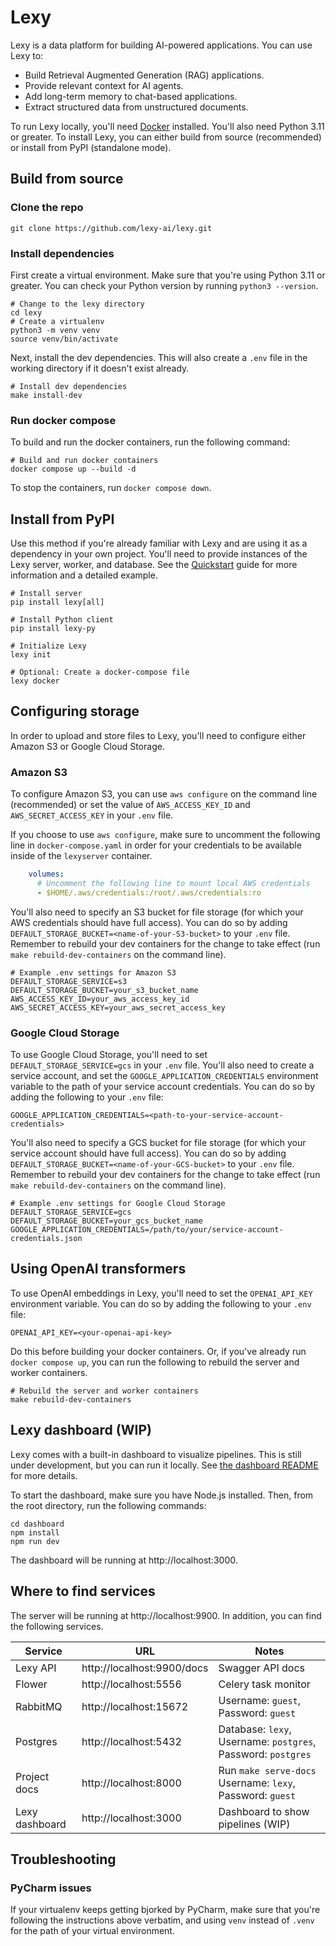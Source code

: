 # Lexy

Lexy is a data platform for building AI-powered applications. You can use Lexy to:

- Build Retrieval Augmented Generation (RAG) applications.
- Provide relevant context for AI agents.
- Add long-term memory to chat-based applications.
- Extract structured data from unstructured documents.

To run Lexy locally, you'll need [Docker](https://www.docker.com/get-started/) installed. You'll also need Python 3.11 
or greater. To install Lexy, you can either build from source (recommended) or install from PyPI (standalone mode).

## Build from source

### Clone the repo

```Shell
git clone https://github.com/lexy-ai/lexy.git
```

### Install dependencies

First create a virtual environment. Make sure that you're using Python 3.11 or greater. You can check your Python 
version by running `python3 --version`.

```Shell
# Change to the lexy directory
cd lexy
# Create a virtualenv
python3 -m venv venv 
source venv/bin/activate
```

Next, install the dev dependencies. This will also create a `.env` file in the working directory if it doesn't 
exist already.

```Shell
# Install dev dependencies
make install-dev
```

### Run docker compose

To build and run the docker containers, run the following command:

```Shell
# Build and run docker containers
docker compose up --build -d
```

To stop the containers, run `docker compose down`.

## Install from PyPI

Use this method if you're already familiar with Lexy and are using it as a dependency in your own project. You'll need 
to provide instances of the Lexy server, worker, and database. See the [Quickstart](https://getlexy.com/quickstart/) 
guide for more information and a detailed example.

```Shell
# Install server
pip install lexy[all]

# Install Python client
pip install lexy-py

# Initialize Lexy
lexy init

# Optional: Create a docker-compose file
lexy docker
```

## Configuring storage

In order to upload and store files to Lexy, you'll need to configure either Amazon S3 or Google Cloud Storage.

### Amazon S3

To configure Amazon S3, you can use `aws configure` on the command line (recommended) or set the value of 
`AWS_ACCESS_KEY_ID` and `AWS_SECRET_ACCESS_KEY` in your `.env` file. 

If you choose to use `aws configure`, make sure to uncomment the following line in `docker-compose.yaml` 
in order for your credentials to be available inside of the `lexyserver` container.

```yaml
    volumes:
      # Uncomment the following line to mount local AWS credentials
      - $HOME/.aws/credentials:/root/.aws/credentials:ro
```

You'll also need to specify an S3 bucket for file storage (for which your AWS credentials should have full access). 
You can do so by adding `DEFAULT_STORAGE_BUCKET=<name-of-your-S3-bucket>` to your `.env` file. Remember to rebuild 
your dev containers for the change to take effect (run `make rebuild-dev-containers` on the command line).

```Shell
# Example .env settings for Amazon S3
DEFAULT_STORAGE_SERVICE=s3
DEFAULT_STORAGE_BUCKET=your_s3_bucket_name
AWS_ACCESS_KEY_ID=your_aws_access_key_id
AWS_SECRET_ACCESS_KEY=your_aws_secret_access_key
```

### Google Cloud Storage

To use Google Cloud Storage, you'll need to set `DEFAULT_STORAGE_SERVICE=gcs` in your `.env` file. You'll also need to 
create a service account, and set the `GOOGLE_APPLICATION_CREDENTIALS` environment variable to the path of your service 
account credentials. You can do so by adding the following to your `.env` file:

```Shell
GOOGLE_APPLICATION_CREDENTIALS=<path-to-your-service-account-credentials>
```

You'll also need to specify a GCS bucket for file storage (for which your service account should have full access). 
You can do so by adding `DEFAULT_STORAGE_BUCKET=<name-of-your-GCS-bucket>` to your `.env` file. Remember to rebuild 
your dev containers for the change to take effect (run `make rebuild-dev-containers` on the command line).

```Shell
# Example .env settings for Google Cloud Storage
DEFAULT_STORAGE_SERVICE=gcs
DEFAULT_STORAGE_BUCKET=your_gcs_bucket_name
GOOGLE_APPLICATION_CREDENTIALS=/path/to/your/service-account-credentials.json
```

## Using OpenAI transformers

To use OpenAI embeddings in Lexy, you'll need to set the `OPENAI_API_KEY` environment variable. You can do so by adding 
the following to your `.env` file:

```Shell
OPENAI_API_KEY=<your-openai-api-key>
```

Do this before building your docker containers. Or, if you've already run `docker compose up`, you can run the 
following to rebuild the server and worker containers.

```shell
# Rebuild the server and worker containers
make rebuild-dev-containers
```

## Lexy dashboard (WIP)

Lexy comes with a built-in dashboard to visualize pipelines. This is still under development, but you can run it locally. 
See [the dashboard README](./dashboard/README.md) for more details.

To start the dashboard, make sure you have Node.js installed. Then, from the root directory, run the following commands:

```shell
cd dashboard
npm install
npm run dev
```

The dashboard will be running at http://localhost:3000.

## Where to find services

The server will be running at http://localhost:9900. In addition, you can find the following services.


| Service        | URL                        | Notes                                                         |
|----------------|----------------------------|---------------------------------------------------------------|
| Lexy API       | http://localhost:9900/docs | Swagger API docs                                              |
| Flower         | http://localhost:5556      | Celery task monitor                                           |
| RabbitMQ       | http://localhost:15672     | Username: `guest`, Password: `guest`                          |
| Postgres       | http://localhost:5432      | Database: `lexy`, Username: `postgres`, Password: `postgres`  |
| Project docs   | http://localhost:8000      | Run `make serve-docs`<br/>Username: `lexy`, Password: `guest` |
| Lexy dashboard | http://localhost:3000      | Dashboard to show pipelines (WIP)                             |

## Troubleshooting

### PyCharm issues

If your virtualenv keeps getting bjorked by PyCharm, make sure that you're following the instructions above verbatim, 
and using `venv` instead of `.venv` for the path of your virtual environment.
